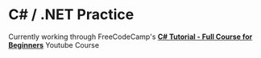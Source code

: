 # C# / .NET Practice

Currently working through FreeCodeCamp's **[C# Tutorial - Full Course for Beginners](https://youtu.be/GhQdlIFylQ8?si=Lh3a6CTXbcP9QynH)** Youtube Course